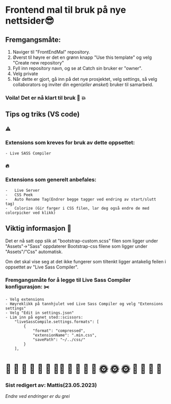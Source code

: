 # Frontend mal til bruk på nye nettsider:sunglasses:

## Fremgangsmåte:
    
1. Naviger til "FrontEndMal" repository.
2. Øverst til høyre er det en grønn knapp "Use this template" og velg "Create new repository"
3. Fyll inn repository navn, og se at Catch sin bruker er "owner".
4. Velg private
5. Når dette er gjort, gå inn på det nye prosjektet, velg settings, så velg collaborators og inviter din egen(_eller ønsket_) bruker til samarbeid.

### Voila! Det er nå klart til bruk :tada: :boom:

## Tips og triks (VS code)
### :warning:
### Extensions som kreves for bruk av dette oppsettet:
    - Live SASS Compiler 
### :fire:    
### Extensions som generelt anbefales:
    -   Live Server
    -   CSS Peek
    -   Auto Rename Tag(Endrer begge tagger ved endring av start/slutt tag)
    -   Colorize (Gir farger i CSS filen, lar deg også endre de med colorpicker ved klikk)

## Viktig informasjon :information_desk_person:

Det er nå satt opp slik at "bootstrap-custom.scss" filen som ligger under "Assets"->"Sass" oppdaterer Bootstrap-css filene som ligger under "Assets"/"Css" automatisk.

Om det skal vise seg at det ikke fungerer som tiltenkt ligger antakelig feilen i oppsettet av "Live Sass Compiler". 

### Fremgangsmåte for å legge til Live Sass Compiler konfigurasjon: :scissors:
    - Velg extensions
    - Høyreklikk på tannhjulet ved Live Sass Compiler og velg "Extensions settings"
    - Velg "Edit in settings.json"
    - Lim inn på egnet sted::scissors:
        "liveSassCompile.settings.formats": [
            {
                "format": "compressed",
                "extensionName": ".min.css",
                "savePath": "~/../css/"
            }
        ],
        
# :clap: :clap: :clap: :clap: :sparkling_heart: :sparkling_heart: :sparkling_heart::sparkling_heart: :triumph: :triumph: :triumph: :triumph: :sun_with_face: :sun_with_face: :sun_with_face: :confetti_ball:  :confetti_ball:  :confetti_ball:  :confetti_ball:

### Sist redigert av: Mattis(23.05.2023) 
_Endre ved endringer er du grei_
